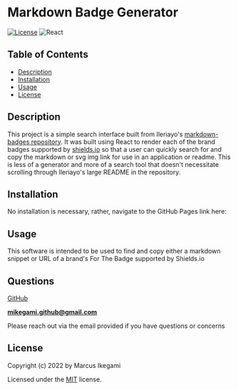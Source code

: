 
# Markdown Badge Generator
[![License](https://img.shields.io/github/license/marcusikegami/markdown-badge-generator)](LICENSE.txt) 
![React](https://img.shields.io/badge/react-%2320232a.svg?style=for-the-badge&logo=react&logoColor=%2361DAFB)

## Table of Contents
* [Description](#description)
* [Installation](#installation)
* [Usage](#usage)
* [License](#license)

## Description 

This project is a simple search interface built from Ileriayo's [markdown-badges repository](https://github.com/Ileriayo/markdown-badges). It was built using React to render each of the brand badges supported by [shields.io](https://shields.io/) so that a user can quickly search for and copy the markdown or svg img link for use in an application or readme. This is less of a generator and more of a search tool that doesn't necessitate scrolling through Ileriayo's large README in the repository.

## Installation

No installation is necessary, rather, navigate to the GitHub Pages link here: 

## Usage

This software is intended to be used to find and copy either a markdown snippet or URL of a brand's For The Badge supported by Shields.io

## Questions

[GitHub](https://github.com/marcusikegami)

**mikegami.github@gmail.com**

Please reach out via the email provided if you have questions or concerns

## License

  Copyright (c) 2022 by Marcus Ikegami
  
  Licensed under the [MIT](LICENSE.txt) license.
  
